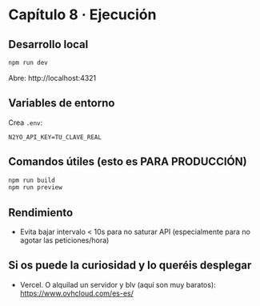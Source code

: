 # Capítulo 8 · Ejecución

## Desarrollo local
```bash
npm run dev
```
Abre: http://localhost:4321

## Variables de entorno
Crea `.env`:
```env
N2YO_API_KEY=TU_CLAVE_REAL
```

## Comandos útiles (esto es PARA PRODUCCIÓN)
```bash
npm run build
npm run preview
```

## Rendimiento
- Evita bajar intervalo < 10s para no saturar API (especialmente para no agotar las peticiones/hora)

## Si os puede la curiosidad y lo queréis desplegar
- Vercel. O alquilad un servidor y blv (aquí son muy baratos): https://www.ovhcloud.com/es-es/